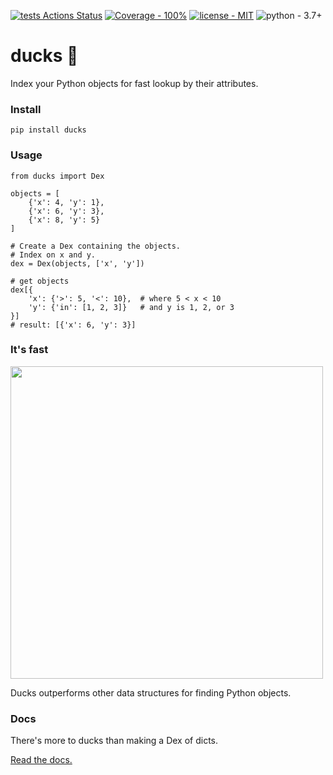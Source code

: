 [![tests Actions Status](https://github.com/manimino/ducks/workflows/tests/badge.svg)](https://github.com/manimino/ducks/actions)
[![Coverage - 100%](https://img.shields.io/static/v1?label=Coverage&message=100%&color=2ea44f)](test/cov.txt)
[![license - MIT](https://img.shields.io/static/v1?label=license&message=MIT&color=2ea44f)](/LICENSE)
![python - 3.7+](https://img.shields.io/static/v1?label=python&message=3.7%2B&color=2ea44f)

# ducks 🦆

Index your Python objects for fast lookup by their attributes.

### Install

```
pip install ducks
```

### Usage

```
from ducks import Dex

objects = [
    {'x': 4, 'y': 1}, 
    {'x': 6, 'y': 3}, 
    {'x': 8, 'y': 5}
]

# Create a Dex containing the objects. 
# Index on x and y.
dex = Dex(objects, ['x', 'y'])  

# get objects
dex[{                        
    'x': {'>': 5, '<': 10},  # where 5 < x < 10
    'y': {'in': [1, 2, 3]}   # and y is 1, 2, or 3
}]
# result: [{'x': 6, 'y': 3}]
```

### It's fast

<img src="https://github.com/manimino/ducks/blob/tweaks/docs/img/perf_bench.png" width="500" />

Ducks outperforms other data structures for finding Python objects.

### Docs

There's more to ducks than making a Dex of dicts. 

[Read the docs.](https://ducks.readthedocs.io)
